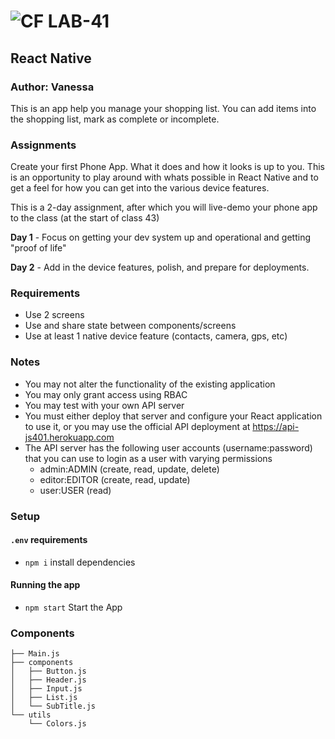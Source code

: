 ![CF](http://i.imgur.com/7v5ASc8.png) LAB-41
=================================================

## React Native 

### Author: Vanessa

This is an app help you manage your shopping list. You can add items into the shopping list, mark as complete or incomplete. 

### Assignments
Create your first Phone App. What it does and how it looks is up to you. This is an opportunity to play around with whats possible in React Native and to get a feel for how you can get into the various device features.

This is a 2-day assignment, after which you will live-demo your phone app to the class (at the start of class 43)

**Day 1** - Focus on getting your dev system up and operational and getting "proof of life"

**Day 2** - Add in the device features, polish, and prepare for deployments.


### Requirements
* Use 2 screens
* Use and share state between components/screens
* Use at least 1 native device feature (contacts, camera, gps, etc)
### Notes
* You may not alter the functionality of the existing application
* You may only grant access using RBAC
* You may test with your own API server
* You must either deploy that server and configure your React application to use it, or you may use the official API deployment at https://api-js401.herokuapp.com
* The API server has the following user accounts (username:password) that you can use to login as a user with varying permissions
  * admin:ADMIN (create, read, update, delete)
  * editor:EDITOR (create, read, update)
  * user:USER (read)
  
### Setup
#### `.env` requirements
* `npm i` install dependencies

#### Running the app
* `npm start` Start the App

### Components
```
├── Main.js
├── components
│   ├── Button.js
│   ├── Header.js
│   ├── Input.js
│   ├── List.js
│   └── SubTitle.js
└── utils
    └── Colors.js
```

